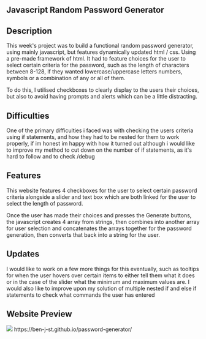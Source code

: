 ## Javascript Random Password Generator

## Description
This week's project was to build a functional random password generator, using mainly javascript, but features dynamically updated html / css. Using a pre-made framework of html. It had to feature choices for the user to select certain criteria for the password, such as the length of characters between 8-128, if they wanted lowercase/uppercase letters numbers, symbols or a combination of any or all of them. 

To do this, I utilised checkboxes to clearly display to the users their choices, but also to avoid having prompts and alerts which can be a little distracting.

## Difficulties

One of the primary difficulties i faced was with checking the users criteria using if statements, and how they had to be nested for them to work properly, if im honest im happy with how it turned out although i would like to improve my method to cut down on the number of if statements, as it's hard to follow and to check /debug 

## Features
This website features 4 checkboxes for the user to select certain password criteria alongside a slider and text box which are both linked for the user to select the length of password. 

Once the user has made their choices and presses the Generate buttons, the javascript creates 4 array from strings, then combines into another array for user selection and concatenates the arrays together for the password generation, then converts that back into a string for the user.

## Updates 
I would like to work on a few more things for this eventually, such as tooltips for when the user hovers over certain items to either tell them what it does or in the case of the slider what the minimum and maximum values are. I would also like to improve upon my solution of multiple nested if and else if statements to check what commands the user has entered  
 
## Website Preview

<img src =”images/passwordGenerator.jpeg”>
https://ben-j-st.github.io/password-generator/
